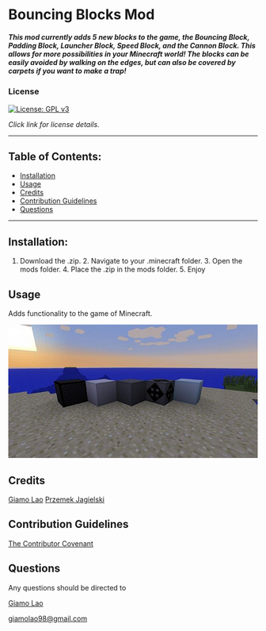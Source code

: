 # Bouncing Blocks Mod
##### This mod currently adds 5 new blocks to the game, the Bouncing Block, Padding Block, Launcher Block, Speed Block, and the Cannon Block. This allows for more possibilities in your Minecraft world! The blocks can be easily avoided by walking on the edges, but can also be covered by carpets if you want to make a trap!
### License
[![License: GPL v3](https://img.shields.io/badge/License-GPLv3-blue.svg)](https://www.gnu.org/licenses/gpl-3.0)

*Click link for license details.*

---------------
## Table of Contents:
* [Installation](#installation)
* [Usage](#usage)
* [Credits](#credits)
* [Contribution Guidelines](#contribution-guidelines)
* [Questions](#questions)
---------------
## Installation:
1. Download the .zip. 2. Navigate to your .minecraft folder. 3. Open the mods folder. 4. Place the .zip in the mods folder. 5. Enjoy
## Usage
Adds functionality to the game of Minecraft.

![A picture of the blocks added by the mod.](./showcase.jpg)

## Credits
[Giamo Lao](https://www.github.com/technicalparadox)
[Przemek Jagielski](https://github.com/Gim949)
## Contribution Guidelines
[The Contributor Covenant](https://www.contributor-covenant.org/)
## Questions
Any questions should be directed to 

[Giamo Lao](https://technicalparadox.github.io)

[giamolao98@gmail.com](mailto:https://technicalparadox.github.io)
